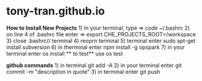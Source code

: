 # tony-tran.github.io

**How to Install New Projects**
    1) In your terminal, type => code ~/.bashrc
    2) on line 4 of .bashrc file enter => export CHE_PROJECTS_ROOT=/workspace
    3) close .bashrc// terminal
    4) reoprn terminal
    5) terminal enter sudo apt-get install subversion
    6) in therminal enter npm install -g opspark
    7) in your terminal enter os install
** to test**
    use os test

**github commands**
    1) in terminal git add -A
    2) in your terminal enter git commit -m "description in quote"
    3) in terminal enter git push